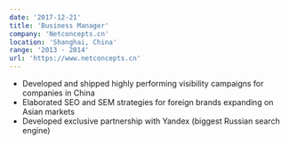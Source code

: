 ```yaml
---
date: '2017-12-21'
title: 'Business Manager'
company: 'Netconcepts.cn'
location: 'Shanghai, China'
range: '2013 - 2014'
url: 'https://www.netconcepts.cn'
---
```


- Developed and shipped highly performing visibility campaigns for companies in China
- Elaborated SEO and SEM strategies for foreign brands expanding on Asian markets
- Developed exclusive partnership with Yandex (biggest Russian search engine)
